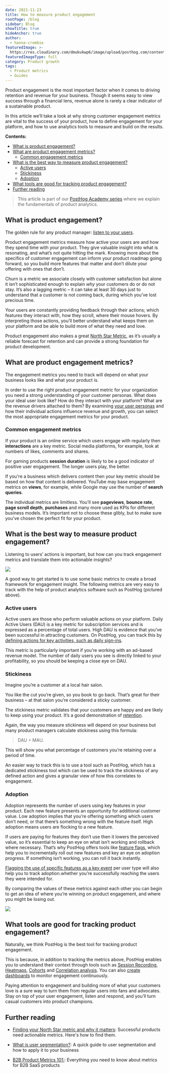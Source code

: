 ```yaml
---
date: 2021-11-23
title: How to measure product engagement
rootPage: /blog
sidebar: Blog
showTitle: true
hideAnchor: true
author:
  - hanna-crombie
featuredImage: >-
  https://res.cloudinary.com/dmukukwp6/image/upload/posthog.com/contents/images/blog/lw-queries.png
featuredImageType: full
category: Product growth
tags:
  - Product metrics
  - Guides
---
```


Product engagement is the most important factor when it comes to driving retention and revenue for your business. Though it seems easy to view success through a financial lens, revenue alone is rarely a clear indicator of a sustainable product. 

In this article we’ll take a look at why strong customer engagement metrics are vital to the success of your product, how to define engagement for your platform, and how to use analytics tools to measure and build on the results.

**Contents:**

- [What is product engagement?](#what-is-product-engagement)
- [What are product engagement metrics?](#what-are-product-engagement-metrics)
  - [Common engagement metrics](#common-engagement-metrics)
- [What is the best way to measure product engagement?](#what-is-the-best-way-to-measure-product-engagement)
  - [Active users](#active-users)
  - [Stickiness](#stickiness)
  - [Adoption](#adoption)
- [What tools are good for tracking product engagement?](#what-tools-are-good-for-tracking-product-engagement)
- [Further reading](#further-reading)

> This article is part of our [PostHog Academy series](/tracks) where we explain the fundamentals of product analytics.

## What is product engagement?
The golden rule for any product manager: [listen to your users](https://posthog.com/handbook/product/user-feedback).

Product engagement metrics measure how active your users are and how they spend time with your product. They give valuable insight into what is resonating, and what’s not quite hitting the mark. Knowing more about the specifics of customer engagement can inform your product roadmap going forward, so you build more features that matter and don’t dilute your offering with ones that don’t. 

Churn is a metric we associate closely with customer satisfaction but alone it isn’t sophisticated enough to explain _why_ your customers do or do not stay. It’s also a lagging metric – it can take at least 30 days just to understand that a customer is not coming back, during which you’ve lost precious time.

Your users are constantly providing feedback through their actions; which features they interact with, how they scroll, where their mouse hovers. By interpreting those actions, you’ll better understand what keeps them on your platform and be able to build more of what they need and love.

Product engagement also makes a great [North Star Metric](https://posthog.com/blog/north-star-metrics), as it’s usually a reliable forecast for retention and can provide a strong foundation for product development.

## What are product engagement metrics?
The engagement metrics you need to track will depend on what your business looks like and what your product is.

In order to use the right product engagement metric for your organization you need a strong understanding of your customer personas. What does your ideal user look like? How do they interact with your platform? What are the revenue drivers attached to them?
By examining [your user personas](/product-engineers/how-to-create-user-personas) and how their individual actions influence revenue and growth, you can select the most appropriate engagement metrics for your product.

### Common engagement metrics
If your product is an online service which users engage with regularly then **interactions** are a key metric. Social media platforms, for example, look at numbers of likes, comments and shares.

For gaming products **session duration** is likely to be a good indicator of positive user engagement. The longer users play, the better. 

If you're a business which delivers content then your key metric should be based on how that content is delivered. YouTube may base engagement metrics on **views**, for example, while Google may use the number of **search queries**.

The individual metrics are limitless. You’ll see **pageviews**, **bounce rate**, **page scroll depth**, **purchases** and many more used as KPIs for different business models. It’s important not to choose these glibly, but to make sure you’ve chosen the perfect fit for your product.

## What is the best way to measure product engagement?
Listening to users’ actions is important, but how can you track engagement metrics and translate them into actionable insights?

![](https://res.cloudinary.com/dmukukwp6/image/upload/v1710055416/posthog.com/contents/images/blog/how-to-measure-engagement/product-engagement-metrics.jpeg)

A good way to get started is to use some basic metrics to create a broad framework for engagement insight. The following metrics are very easy to track with the help of product analytics software such as PostHog (pictured above).

### Active users
Active users are those who perform valuable actions on your platform. 
Daily Active Users (DAU) is a key metric for subscription services and is expressed as a percentage of total users. High DAU is evidence that you’ve been successful in attracting customers. On PostHog, you can track this by [defining actions for key activities, such as daily sign-ins](https://posthog.com/docs/data/actions).

This metric is particularly important if you’re working with an ad-based revenue model. The number of daily users you see is directly linked to your profitability, so you should be keeping a close eye on DAU.

### Stickiness
Imagine you’re a customer at a local hair salon. 

You like the cut you’re given, so you book to go back. That’s great for their business – at that salon you’re considered a sticky customer. 

The stickiness metric validates that your customers are happy and are likely to keep using your product. It’s a good demonstration of [retention](https://posthog.com/blog/introduction-to-customer-retention).

Again, the way you measure stickiness will depend on your business but many product managers calculate stickiness using this formula: 

> DAU ÷ MAU. 

This will show you what percentage of customers you’re retaining over a period of time. 

An easier way to track this is to use a tool such as PostHog, which has a dedicated stickiness tool which can be used to track the stickiness of any defined action and gives a granular view of how this correlates to engagement. 

### Adoption
Adoption represents the number of users using key features in your product.
Each new feature presents an opportunity for additional customer value. Low adoption implies that you’re offering something which users don’t need, or that there’s something wrong with the feature itself. High adoption means users are flocking to a new feature.

If users are paying for features they don’t use then it lowers the perceived value, so it’s essential to keep an eye on what isn’t working and rollback where necessary. That’s why PostHog offers tools like [feature flags](https://posthog.com/docs/feature-flags/tutorials), which help you to incrementally roll out new features and key an eye on adoption progress. If something isn’t working, you can roll it back instantly. 

[Flagging the use of specific features as a key event](https://posthog.com/docs/user-guides/events) per user type will also help you to track adoption.whether you’re successfully reaching the users they were intended for.

By comparing the values of these metrics against each other you can begin to get an idea of where you’re winning on product engagement, and where you might be losing out. 

![](https://res.cloudinary.com/dmukukwp6/image/upload/v1710055416/posthog.com/contents/images/blog/how-to-measure-engagement/correlation.png)

## What tools are good for tracking product engagement?
Naturally, we think PostHog is the best tool for tracking product engagement. 

This is because, in addition to tracking the metrics above, PostHog enables you to understand their context through tools such as  [Session Recording](https://posthog.com/docs/user-guides/sessions), [Heatmaps](https://posthog.com/docs/user-guides/toolbar#inspecting-elements), [Cohorts](https://posthog.com/docs/user-guides/cohorts) and [Correlation analysis](https://posthog.com/docs/user-guides/correlation). You can also [create dashboards](/templates) to monitor engagement continuously.

Paying attention to engagement and building more of what your customers love is a sure way to turn them from regular users into fans and advocates. Stay on top of your user engagement, listen and respond, and you’ll turn casual customers into product champions.

## Further reading

- [Finding your North Star metric and why it matters](/blog/north-star-metrics): Successful products need actionable metrics. Here's how to find them.

- [What is user segmentation?](/blog/how-to-do-user-segmentation): A quick guide to user segmentation and how to apply it to your business

- [B2B Product Metrics 101:](/blog/b2b-saas-product-metrics): Everything you need to know about metrics for B2B SaaS products

<NewsletterForm />

